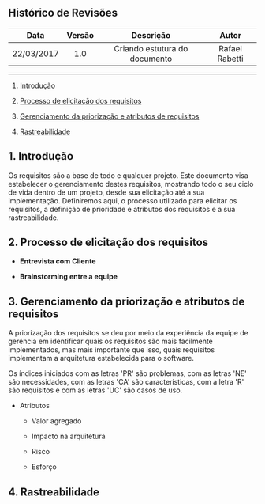 ## Histórico de Revisões
| Data | Versão | Descrição | Autor |
|:----:|:------:|:---------:|:-----:|
|22/03/2017|1.0|Criando estutura do documento|Rafael Rabetti|

***

1. [Introdução](#1-introdução)

2. [Processo de elicitação dos requisitos](#2-processo-de-elicitação-dos-requisitos)

3. [Gerenciamento da priorização e atributos de requisitos](#3-gerenciamento-da-priorização-e-atributos-de-requisitos)

4. [Rastreabilidade](#4-rastreabilidade)

## 1. Introdução

Os requisitos são a base de todo e qualquer projeto. Este documento visa estabelecer o gerenciamento destes requisitos, mostrando todo o seu ciclo de vida dentro de um projeto, desde sua elicitação até a sua implementação. Definiremos aqui, o processo utilizado para elicitar os requisitos, a definição de prioridade e atributos dos requisitos e a sua rastreabilidade.

## 2. Processo de elicitação dos requisitos

* **Entrevista com Cliente**

* **Brainstorming entre a equipe**

## 3. Gerenciamento da priorização e atributos de requisitos

A priorização dos requisitos se deu por meio da experiência da equipe de gerência em identificar quais os requisitos são mais facilmente implementados, mas mais importante que isso, quais requisitos implementam a arquitetura estabelecida para o software.

Os índices iniciados com as letras 'PR' são problemas, com as letras 'NE' são necessidades, com as letras 'CA' são características, com a letra 'R' são requisitos e com as letras 'UC' são casos de uso. 

* Atributos

   * Valor agregado

   * Impacto na arquitetura

   * Risco

   * Esforço


## 4. Rastreabilidade